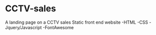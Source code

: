 # CCTV-sales
A landing page on a CCTV sales
Static front end website
-HTML
-CSS
-Jquery/Javascript
-FontAwesome
